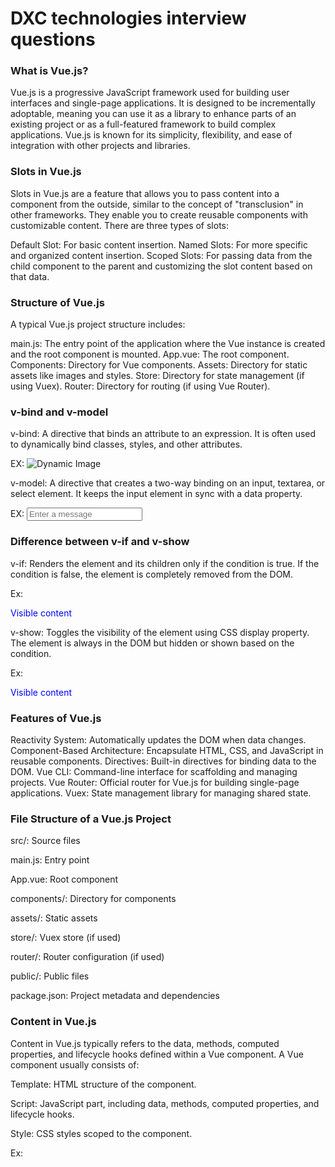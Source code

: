 # DXC technologies interview questions

### What is Vue.js?
Vue.js is a progressive JavaScript framework used for building user interfaces and single-page applications. It is designed to be incrementally adoptable, meaning you can use it as a library to enhance parts of an existing project or as a full-featured framework to build complex applications. Vue.js is known for its simplicity, flexibility, and ease of integration with other projects and libraries.

### Slots in Vue.js
Slots in Vue.js are a feature that allows you to pass content into a component from the outside, similar to the concept of "transclusion" in other frameworks. They enable you to create reusable components with customizable content. There are three types of slots:

Default Slot: For basic content insertion.
Named Slots: For more specific and organized content insertion.
Scoped Slots: For passing data from the child component to the parent and customizing the slot content based on that data.

### Structure of Vue.js
A typical Vue.js project structure includes:

main.js: The entry point of the application where the Vue instance is created and the root component is mounted.
App.vue: The root component.
Components: Directory for Vue components.
Assets: Directory for static assets like images and styles.
Store: Directory for state management (if using Vuex).
Router: Directory for routing (if using Vue Router).

### v-bind and v-model
v-bind: A directive that binds an attribute to an expression. It is often used to dynamically bind classes, styles, and other attributes.

EX: <img v-bind:src="imageSrc" alt="Dynamic Image">

v-model: A directive that creates a two-way binding on an input, textarea, or select element. It keeps the input element in sync with a data property.

EX: <input v-model="message" placeholder="Enter a message">

### Difference between v-if and v-show
v-if: Renders the element and its children only if the condition is true. If the condition is false, the element is completely removed from the DOM.

Ex: <div v-if="isVisible">Visible content</div>

v-show: Toggles the visibility of the element using CSS display property. The element is always in the DOM but hidden or shown based on the condition.

Ex: <div v-show="isVisible">Visible content</div>

### Features of Vue.js
Reactivity System: Automatically updates the DOM when data changes.
Component-Based Architecture: Encapsulate HTML, CSS, and JavaScript in reusable components.
Directives: Built-in directives for binding data to the DOM.
Vue CLI: Command-line interface for scaffolding and managing projects.
Vue Router: Official router for Vue.js for building single-page applications.
Vuex: State management library for managing shared state.

### File Structure of a Vue.js Project
src/: Source files

main.js: Entry point

App.vue: Root component

components/: Directory for components

assets/: Static assets

store/: Vuex store (if used)

router/: Router configuration (if used)

public/: Public files

package.json: Project metadata and dependencies

### Content in Vue.js
Content in Vue.js typically refers to the data, methods, computed properties, and lifecycle hooks defined within a Vue component. A Vue component usually consists of:

Template: HTML structure of the component.

Script: JavaScript part, including data, methods, computed properties, and lifecycle hooks.

Style: CSS styles scoped to the component.

Ex: <template>
  <div>{{ message }}</div>
</template>

<script>
export default {
  data() {
    return {
      message: 'Hello, Vue!'
    };
  }
}
</script>

<style scoped>
div {
  color: blue;
}
</style>
